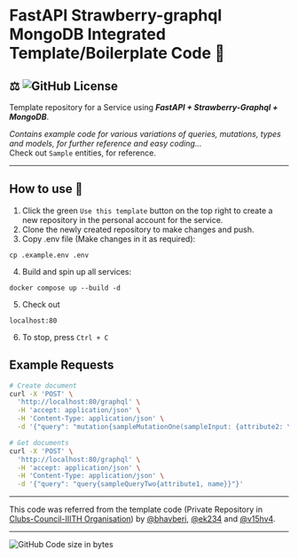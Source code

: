 # FastAPI Strawberry-graphql MongoDB Integrated Template/Boilerplate Code 🚀
## ⚖️ ![GitHub License](https://img.shields.io/github/license/bhavberi/FastAPI-Graphql-Strawberry-Mongodb-Template?label=License&style=plastic&logo=Github)

Template repository for a Service using ***FastAPI + Strawberry-Graphql + MongoDB***.

_Contains example code  for various variations of queries, mutations, types and models, for further reference and easy coding..._  
Check out `Sample` entities, for reference.

----
## How to use 📝
1. Click the green `Use this template` button on the top right to create a new repository in the personal account for the service.
2. Clone the newly created repository to make changes and push.
3. Copy .env file (Make changes in it as required):
```
cp .example.env .env
```
4. Build and spin up all services:
```
docker compose up --build -d
```
5. Check out 
```
localhost:80
```
6. To stop, press `Ctrl + C`

## Example Requests

```bash
# Create document
curl -X 'POST' \
  'http://localhost:80/graphql' \
  -H 'accept: application/json' \
  -H 'Content-Type: application/json' \
  -d '{"query": "mutation{sampleMutationOne(sampleInput: {attribute2: \"hi\", email: \"me@gmail.com\", name: \"test\"}) {name}}"}'

# Get documents
curl -X 'POST' \
  'http://localhost:80/graphql' \
  -H 'accept: application/json' \
  -H 'Content-Type: application/json' \
  -d '{"query": "query{sampleQueryTwo{attribute1, name}}"}'
```

----
This code was referred from the template code (Private Repository in [Clubs-Council-IIITH Organisation](https://github.com/Clubs-Council-IIITH)) by 
[@bhavberi](https://github.com/bhavberi), 
[@ek234](https://github.com/ek234) and 
[@v15hv4](https://github.com/v15hv4).

----
![GitHub Code size in bytes](https://img.shields.io/github/languages/code-size/bhavberi/FastAPI-Graphql-Strawberry-Mongodb-Template?color=yellow&label=Code%20Size&style=plastic)
<!-- ![GitHub Repo size](https://img.shields.io/github/repo-size/bhavberi/FastAPI-Graphql-Strawberry-Mongodb-Template?color=orange&label=Repository%20Size) -->

